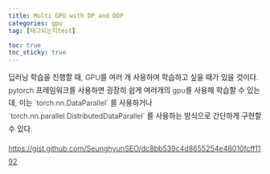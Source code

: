 ```yaml
---
title: Multi GPU with DP and DDP
categories: gpu
tag: [태그되는지test]

toc: true
toc_sticky: true
---
```


<div style="font-size: 0.9rem; font-weight:300; line-height: 1.6rem;">
딥러닝 학습을 진행할 때, GPU를 여러 개 사용하여 학습하고 싶을 때가 있을 것이다.<br>
pytorch 프레임워크를 사용하면 굉장히 쉽게 여러개의 gpu를 사용해 학습할 수 있는데, 이는 `torch.nn.DataParallel` 를 사용하거나 `torch.nn.parallel.DistributedDataParallel` 를 사용하는 방식으로 간단하게 구현할 수 있다.<br>


https://gist.github.com/SeunghyunSEO/dc8bb539c4d8655254e48010fcff1192

</div>



